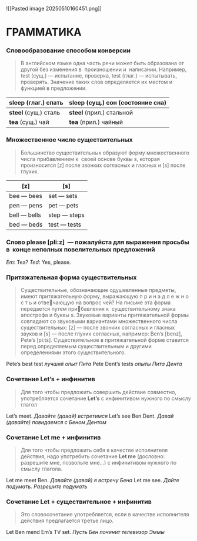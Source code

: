 ![[Pasted image 20250510160451.png]]

# ГРАММАТИКА

### Словообразование способом конверсии

> В английском языке одна часть речи может быть образована от другой без изменения в  произношении и  написании. Например, test (сущ.) — испытание, проверка, test (глаг.) — испытывать, проверять. Значение таких слов определяется их местом и функцией в предложении.

| **sleep** (глаг.) спать | **sleep** (сущ.) сон (состояние сна) |
| ----------------------- | ------------------------------------ |
| **steel** (сущ.) сталь  | **steel** (прил.) стальной           |
| **tea** (сущ.) чай      | **tea** (прил.) чайный               |

### Множественное число существительных

>Большинство существительных образуют форму множественного числа прибавлением к  своей основе буквы s, которая произносится [z] после звонких согласных и гласных и [s] после глухих.

| [z]          | [s]          |
| ------------ | ------------ |
| bee — bees   | set — sets   |
| pen — pens   | pet — pets   |
| bell — bells | step — steps |
| bed — beds   | test — tests |

### Слово please [pli:z]  — пожалуйста для выражения просьбы в  конце неполных повелительных предложений

*Em*: Tea? 
*Ted*: Yes, please.

### Притяжательная форма существительных

> Существительные, обозначающие одушевленные предметы, имеют притяжательную форму, выражающую п р и н а д л е ж н о с т ь и отвечающую на вопрос чей? На письме эта форма передается путем прибавления к  существительному знака апострофа и буквы s. Звуковые варианты притяжательной формы совпадают со звуковыми вариантами множественного числа существительных: [z] — после звонких согласных и гласных звуков и [s] — после глухих согласных, например: Ben’s [benz], Pete’s [pi:ts]. 
> Существительное в притяжательной форме ставится перед определяемым существительным и другими определениями этого существительного.

Pete’s best test *лучший опыт Пита*
Pete Dent’s tests *опыты Пита Дента*

### Сочетание Let’s + инфинитив

> Для того чтобы предложить совершить действие совместно, употребляется сочетание **Let’s** с инфинитивом нужного по смыслу глагол

Let’s meet. *Давайте (давай) встретимся*
Let’s see Ben Dent. *Давай (давайте) повидаемся с Беном Дентом*

### Сочетание Let me + инфинитив

> Для того чтобы предложить себя в качестве исполнителя действия, надо употребить сочетание **Let me** (дословно: разрешите мне, позвольте мне…) с инфинитивом нужного по смыслу глагола.

Let me meet Ben. *Давайте (давай) я встречу Бена*
Let me see. *Дайте подумать. Разрешите подумать*

### Сочетание Let + существительное + инфинитив

> Это словосочетание употребляется, если в качестве исполнителя действия предлагается третье лицо.

Let Ben mend Em’s TV set. *Пусть Бен починит телевизор Эммы*

